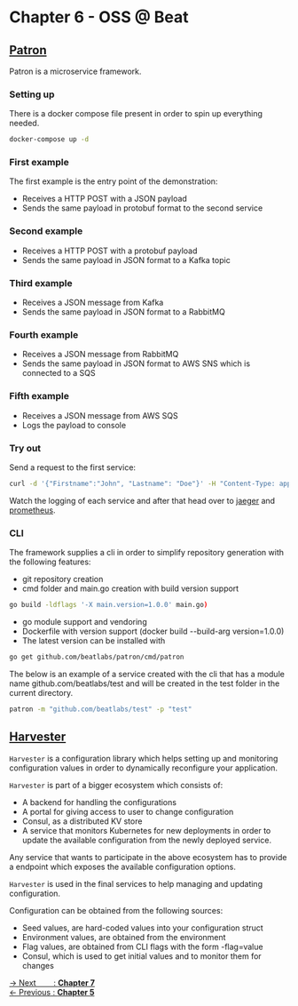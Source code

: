 # Chapter 6 - OSS @ Beat

## [Patron](https://github.com/beatlabs/patron)

Patron is a microservice framework.

### Setting up

There is a docker compose file present in order to spin up everything needed.

```bash
docker-compose up -d
```

### First example

The first example is the entry point of the demonstration:

- Receives a HTTP POST with a JSON payload
- Sends the same payload in protobuf format to the second service

### Second example

- Receives a HTTP POST with a protobuf payload
- Sends the same payload in JSON format to a Kafka topic

### Third example

- Receives a JSON message from Kafka
- Sends the same payload in JSON format to a RabbitMQ

### Fourth example

- Receives a JSON message from RabbitMQ
- Sends the same payload in JSON format to AWS SNS which is connected to a SQS

### Fifth example

- Receives a JSON message from AWS SQS
- Logs the payload to console

### Try out

Send a request to the first service:

```bash
curl -d '{"Firstname":"John", "Lastname": "Doe"}' -H "Content-Type: application/json" -X POST http://localhost:50000
```

Watch the logging of each service and after that head over to [jaeger](http://localhost:16686/search) and [prometheus](http://localhost:9090/graph).

### CLI

The framework supplies a cli in order to simplify repository generation with the following features:

- git repository creation
- cmd folder and main.go creation with build version support

```bash
go build -ldflags '-X main.version=1.0.0' main.go)
```

- go module support and vendoring
- Dockerfile with version support (docker build --build-arg version=1.0.0)
- The latest version can be installed with

```bash
go get github.com/beatlabs/patron/cmd/patron
```

The below is an example of a service created with the cli that has a module name github.com/beatlabs/test and will be created in the test folder in the current directory.

```bash
patron -m "github.com/beatlabs/test" -p "test"
```

## [Harvester](https://github.com/beatlabs/harvester)

`Harvester` is a configuration library which helps setting up and monitoring configuration values in order to dynamically reconfigure your application.

`Harvester` is part of a bigger ecosystem which consists of:

- A backend for handling the configurations
- A portal for giving access to user to change configuration
- Consul, as a distributed KV store
- A service that monitors Kubernetes for new deployments in order to update the available configuration from the newly deployed service.

Any service that wants to participate in the above ecosystem has to provide a endpoint which exposes the available configuration options.

`Harvester` is used in the final services to help managing and updating configuration.

Configuration can be obtained from the following sources:

- Seed values, are hard-coded values into your configuration struct
- Environment values, are obtained from the environment
- Flag values, are obtained from CLI flags with the form -flag=value
- Consul, which is used to get initial values and to monitor them for changes

[-> Next&nbsp;&nbsp;&nbsp;&nbsp;&nbsp;&nbsp;&nbsp;&nbsp;: **Chapter 7**](../chapter7/README.md)<br>
[<- Previous&nbsp;: **Chapter 5**](../chapter5/README.md)